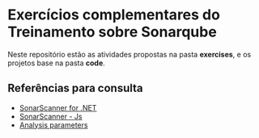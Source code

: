 # Exercícios complementares do Treinamento sobre Sonarqube

Neste repositório estão as atividades propostas na pasta **exercises**, e os projetos base na pasta **code**.

## Referências para consulta

- [SonarScanner for .NET](https://docs.sonarsource.com/sonarqube/10.5/analyzing-source-code/scanners/sonarscanner-for-dotnet/)
- [SonarScanner - Js](https://docs.sonarsource.com/sonarqube/10.5/analyzing-source-code/scanners/sonarscanner/)
- [Analysis parameters](https://docs.sonarsource.com/sonarqube/10.5/analyzing-source-code/analysis-parameters/)
